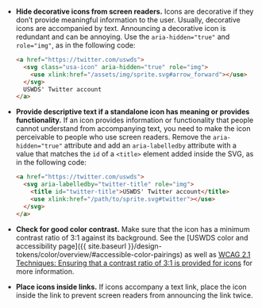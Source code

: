 - **Hide decorative icons from screen readers.** Icons are decorative if they don’t provide meaningful information to the user. Usually, decorative icons are accompanied by text. Announcing a decorative icon is redundant and can be annoying. Use the `aria-hidden="true"` and `role="img"`, as in the following code:

  ```html
  <a href="https://twitter.com/uswds">
    <svg class="usa-icon" aria-hidden="true" role="img">
      <use xlink:href="/assets/img/sprite.svg#arrow_forward"></use>
    </svg>
    USWDS' Twitter account
  </a>
  ```

- **Provide descriptive text if a standalone icon has meaning or provides functionality.** If an icon provides information or functionality that people cannot understand from accompanying text, you need to make the icon perceivable to people who use screen readers. Remove the `aria-hidden="true"` attribute and add an `aria-labelledby` attribute with a value that matches the `id` of a `<title>` element added inside the SVG, as in the following code:

  ```html
  <a href="https://twitter.com/uswds">
    <svg aria-labelledby="twitter-title" role="img">
      <title id="twitter-title">USWDS' Twitter account</title>
      <use xlink:href="/path/to/sprite.svg#twitter"></use>
    </svg>
  </a>
  ```
- **Check for good color contrast.** Make sure that the icon has a minimum contrast ratio of 3:1 against its background. See the [USWDS color and accessibility page]({{ site.baseurl }}/design-tokens/color/overview/#accessible-color-pairings) as well as [WCAG 2.1 Techniques: Ensuring that a contrast ratio of 3:1 is provided for icons](https://www.w3.org/WAI/WCAG21/Techniques/general/G207.html) for more information.
- **Place icons inside links.** If icons accompany a text link, place the icon inside the link to prevent screen readers from announcing the link twice.
